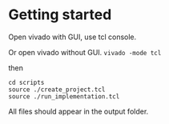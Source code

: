 # Getting started

Open vivado with GUI, use tcl console.

Or open vivado without GUI.
```vivado -mode tcl```

then

```
cd scripts
source ./create_project.tcl
source ./run_implementation.tcl
```

All files should appear in the output folder.
